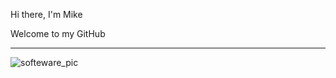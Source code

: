 Hi there, I'm Mike

Welcome to my GitHub
<hr>

<!--
**MikeSchmidt85/MikeSchmidt85** is a ✨ _special_ ✨ repository because its `README.md` (this file) appears on your GitHub profile.

Here are some ideas to get you started:

- 🔭 I’m currently working on ...
- 🌱 I’m currently learning ...
- 👯 I’m looking to collaborate on ...
- 🤔 I’m looking for help with ...
- 💬 Ask me about ...
- 📫 How to reach me: ...
- 😄 Pronouns: ...
- ⚡ Fun fact: ...
-->

![softeware_pic](https://user-images.githubusercontent.com/89613492/167223153-1d56a8df-b0d9-43bc-9f06-f6e8cfb39a0b.jpg)


